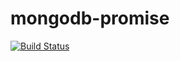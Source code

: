 mongodb-promise
===============

[![Build Status](https://travis-ci.org/jbong/mongodb-promise.svg?branch=master)](https://travis-ci.org/jbong/mongodb-promise)